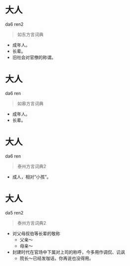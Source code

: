 # 大人
da6 ren2
> 如东方言词典
- 成年人。
- 长辈。
- 旧社会对官僚的称谓。

# 大人
da6 ren
> 如皋方言词典
- 成年人。
- 长辈。

# 大人
da6 ren
> 泰州方言词典2
- 成人，相对“小孩”。

# 大人
da5 ren2
> 泰州方言词典2
- 对父母叔伯等长辈的敬称
  - 父亲～
  - 母亲～
- 封建时代在官场中下属对上司的称呼，今多用作调侃、讥讽
  - 院长～已经发咖话，你再说也没得用。
